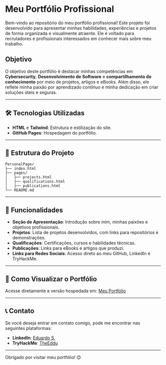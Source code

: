 # Meu Portfólio Profissional

Bem-vindo ao repositório do meu portfólio profissional! Este projeto foi desenvolvido para apresentar minhas habilidades, experiências e projetos de forma organizada e visualmente atraente. Ele é voltado para recrutadores e profissionais interessados em conhecer mais sobre meu trabalho.

## Objetivo

O objetivo deste portfólio é destacar minhas competências em **Cybersecurity**, **Desenvolvimento de Software** e **compartilhamento de conhecimento** por meio de projetos, artigos e eBooks. Além disso, ele reflete minha paixão por aprendizado contínuo e minha dedicação em criar soluções úteis e seguras.

---

## 🛠️ Tecnologias Utilizadas

- **HTML** e **Tailwind**: Estrutura e estilização do site.
- **GitHub Pages**: Hospedagem do portfólio.

---

## 📂 Estrutura do Projeto

```plaintext
PersonalPage/
├── index.html
├── pages/              
│   ├── projects.html   
│   ├── qualifications.html  
│   ├── publications.html   
└── README.md     
```

---

## 🌟 Funcionalidades

- **Seção de Apresentação**: Introdução sobre mim, minhas paixões e objetivos profissionais.
- **Projetos**: Lista de projetos desenvolvidos, com links para repositórios e demonstrações.
- **Qualificações**: Certificações, cursos e habilidades técnicas.
- **Publicações**: Links para eBooks e artigos que produzi.
- **Links para Redes Sociais**: Acesso direto ao meu GitHub, LinkedIn e TryHackMe.

---

## 🚀 Como Visualizar o Portfólio

Acesse diretamente a versão hospedada em: [Meu Portfólio](https://theeddu.github.io/PersonalPortfolioPage/)

---

## 📞 Contato

Se você deseja entrar em contato comigo, pode me encontrar nas seguintes plataformas:

- **LinkedIn**: [Eduardo S.](https://www.linkedin.com/in/eduardo-s-b39896205/)
- **TryHackMe**: [TheEddu](https://tryhackme.com/p/TheEddu)

---

Obrigado por visitar meu portfólio! 😊